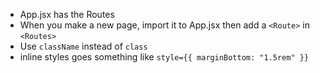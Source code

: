 - App.jsx has the Routes
- When you make a new page, import it to App.jsx then add a `<Route>` in `<Routes>`
- Use `className` instead of `class`
- inline styles goes something like `style={{ marginBottom: "1.5rem" }}`
